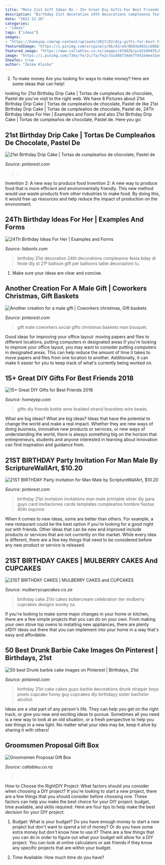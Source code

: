 ```yaml
---
title: "Male 21st Gift Ideas Nz ~ 15+ Great Diy Gifts For Best Friends 2018"
description: "Birthday 21st decoration 24th decorations compleanno festa bday di feste diy st 21º balloon gift per balloons table decorazioni tu"
date: "2022-12-26"
categories:
- "ideas"
tags: ["ideas"]
images:
- "https://homeyep.com/wp-content/uploads/2017/02/diy-gifts-for-best-friends/9-diy-gifts-for-best-friends.jpg"
featuredImage: "https://i.pinimg.com/originals/8b/83/a4/8b83a483ccb0bb74a6c0b1a994421076.jpg"
featured_image: "https://www.callableu.co.nz/images/474026/pid2109455/Groomsmen-Gift-Box_Square-v2.jpg"
image: "https://i.pinimg.com/736x/fe/2c/7a/fe2c7a1488734de7fd41b4ee31edf3a1--birthday-cakes-for-boys--birthday.jpg"
ShowToc: true
author: "Zelma Klocko"
---
```



2. To make money
Are you looking for ways to make money? Here are some ideas that can help!

	

		
looking for 21st Birthday Drip Cake | Tortas de cumpleaños de chocolate, Pastel de you've visit to the right web. We have 8 Pictures about 21st Birthday Drip Cake | Tortas de cumpleaños de chocolate, Pastel de like 21st Birthday Drip Cake | Tortas de cumpleaños de chocolate, Pastel de, 24Th Birthday Ideas For Her | Examples and Forms and also 21st Birthday Drip Cake | Tortas de cumpleaños de chocolate, Pastel de. Here you go:
		
    
## 21st Birthday Drip Cake | Tortas De Cumpleaños De Chocolate, Pastel De

<img loading=lazy src="https://i.pinimg.com/originals/74/f7/44/74f74495e552bf64236d5087e79ea5fd.jpg" onerror="this.onerror=null;this.src='https://tse4.mm.bing.net/th?id=OIP.0NHysNQIoPve-GUCqKAJdwHaJQ&amp;pid=15.1';" alt="21st Birthday Drip Cake | Tortas de cumpleaños de chocolate, Pastel de">

_Source: pinterest.com_

>. 

	

Invention 2: A new way to produce food
Invention 2: A new way to produce food that is more efficient and environmentally friendly. This new method would use waste products from other industries to make food. By doing this, it would free up resources and help reduce the impact of production on the environment.

    
## 24Th Birthday Ideas For Her | Examples And Forms

<img loading=lazy src="https://i.pinimg.com/originals/a1/68/c6/a168c61ae7783c984612cbda9cd67ccd.jpg" onerror="this.onerror=null;this.src='https://tse3.mm.bing.net/th?id=OIP.OviMxBtVKA5O9Hgo2ZgEQAHaNL&amp;pid=15.1';" alt="24Th Birthday Ideas For Her | Examples and Forms">

_Source: lisbonlx.com_

>birthday 21st decoration 24th decorations compleanno festa bday di feste diy st 21º balloon gift per balloons table decorazioni tu. 

	

1. Make sure your ideas are clear and concise.

    
## Another Creation For A Male Gift | Coworkers Christmas, Gift Baskets

<img loading=lazy src="https://i.pinimg.com/originals/4e/d1/bb/4ed1bb1f9f1e204fbfa290d6dd274765.jpg" onerror="this.onerror=null;this.src='https://tse2.mm.bing.net/th?id=OIP.Xn-6ZwlvaiCSxDk3rk1iqQHaJ6&amp;pid=15.1';" alt="Another creation for a male gift | Coworkers christmas, Gift baskets">

_Source: pinterest.com_

>gift male coworkers social gifts christmas baskets man bouquet. 

	

Good ideas for improving your office layout: moving papers and files to different locations, putting computers in designated areas
If you're looking to improve your office layout, you may want to consider putting computers in designated areas. This can help reduce the amount of time it takes to move papers and files from one location to another. Additionally, it can make it easier for you to keep track of what's currently being worked on.

    
## 15+ Great DIY Gifts For Best Friends 2018

<img loading=lazy src="https://homeyep.com/wp-content/uploads/2017/02/diy-gifts-for-best-friends/9-diy-gifts-for-best-friends.jpg" onerror="this.onerror=null;this.src='https://tse4.mm.bing.net/th?id=OIP.mkmivxyvO60iVyjkgHYKaAHaJ4&amp;pid=15.1';" alt="15+ Great DIY Gifts for Best Friends 2018">

_Source: homeyep.com_

>gifts diy friends bottle wine braided strand bracelets wire beads. 

	

What are big ideas?
What are big ideas? Ideas that have the potential to change the world and make a real impact. Whether they are new ways of doing business, innovative new products or services, or new ways of understanding the world, there is always something big on the horizon that entrepreneurs, students and anyone interested in learning about innovation can find inspiration and guidance from.

    
## 21ST BIRTHDAY Party Invitation For Man Male By ScriptureWallArt, $10.20

<img loading=lazy src="https://i.pinimg.com/originals/8b/83/a4/8b83a483ccb0bb74a6c0b1a994421076.jpg" onerror="this.onerror=null;this.src='https://tse3.mm.bing.net/th?id=OIP.iS3-7xOCyf7fnaRMDPEhxQHaKX&amp;pid=15.1';" alt="21ST BIRTHDAY Party Invitation for Man Male by ScriptureWallArt, $10.20">

_Source: pinterest.com_

>birthday 21st invitation invitations man male printable silver diy para guys card invitaciones cards templates cumpleaños hombre fiestas 40th imprimir. 

	

When it comes to new ideas, some are better than others. For example, a new restaurant could be the best option if you're looking for a good night out with friends. Other ideas that can be new and improved include products or services that are not currently on the market. While every idea is different, there are a few key things that need to be considered before any new product or service is released.

    
## 21ST BIRTHDAY CAKES | MULBERRY CAKES And CUPCAKES

<img loading=lazy src="http://mulberrycupcakes.co.za/wp-content/flagallery/21st-birthday-cakes/webview/21st-wonky-cake.jpg" onerror="this.onerror=null;this.src='https://tse3.mm.bing.net/th?id=OIP.4qAXZxO2J4SQ8LIRFBdj0gHaJ7&amp;pid=15.1';" alt="21ST BIRTHDAY CAKES | MULBERRY CAKES and CUPCAKES">

_Source: mulberrycupcakes.co.za_

>birthday cake 21st cakes buttercream celebration tier mulberry cupcakes designs wonky za. 

	

If you're looking to make some major changes in your home or kitchen, there are a few simple projects that you can do on your own. From making your own stove top ovens to installing new appliances, there are plenty ofDIY ideas out there that you can implement into your home in a way that's easy and affordable.

    
## 50 Best Drunk Barbie Cake Images On Pinterest | Birthdays, 21st

<img loading=lazy src="https://i.pinimg.com/736x/fe/2c/7a/fe2c7a1488734de7fd41b4ee31edf3a1--birthday-cakes-for-boys--birthday.jpg" onerror="this.onerror=null;this.src='https://tse1.mm.bing.net/th?id=OIP.k4eAz53vJc-TC2dfljj93gHaJ3&amp;pid=15.1';" alt="50 best Drunk barbie cake images on Pinterest | Birthdays, 21st">

_Source: pinterest.com_

>birthday 21st cake cakes guys barbie decorations drunk stripper boys pixels cupcake funny guy cupcakes diy birthdayy sister bachelor alcohol. 

	

Ideas are a vital part of any person's life. They can help you get on the right track, or give you new and exciting ideas to pursue. Sometimes all you need is a new way to look at an old situation, or a fresh perspective to help you see things in a new light. No matter what your idea may be, keep it alive by sharing it with others!

    
## Groomsmen Proposal Gift Box

<img loading=lazy src="https://www.callableu.co.nz/images/474026/pid2109455/Groomsmen-Gift-Box_Square-v2.jpg" onerror="this.onerror=null;this.src='https://tse3.mm.bing.net/th?id=OIP.PaMIjlax9JxyREmoGergEwEsEs&amp;pid=15.1';" alt="Groomsmen Proposal Gift Box">

_Source: callableu.co.nz_

>. 

	

How to Choose the RightDIY Project: What factors should you consider when choosing a DIY project?
If you're looking to start a new project, there are a few things that you should consider before choosing one. These factors can help you make the best choice for your DIY project: budget, time available, and skills required. Here are four tips to help make the best decision for your DIY project:
1. Budget: What is your budget? Do you have enough money to start a new project but don't want to spend a lot of money? Or do you have some extra money but don't know how to use it? There are a few things that you can do in order to figure out what your budget will allow for a DIY project. You can look at online calculators or ask friends if they know any specific projects that are within your budget.

2. Time Available: How much time do you have?

